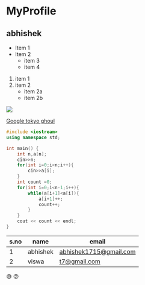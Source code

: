 # MyProfile
## abhishek

* Item 1
* Item 2
  * item 3
  * item 4
1. item 1
2. item 2
   * item 2a 
   * item 2b

![](https://encrypted-tbn0.gstatic.com/images?q=tbn:ANd9GcSdlIfNYC2ChIWeE_ZpBL8aGeXG9nAclWNVIg&usqp=CAU)




[Google tokyo ghoul](https://www.google.com/search?q=tokyo+ghoul&tbm=isch&ved=2ahUKEwj2uZj1o47uAhVESXwKHY5eCfoQ2-cCegQIABAA&oq=tok&gs_lcp=CgNpbWcQARgAMgcIABCxAxBDMgcIABCxAxBDMgQIABBDMgQIABBDMgcIABCxAxBDMgQIABBDMgQIABBDMgQIABBDMgQIABBDMgUIABCxAzoICAAQsQMQgwE6AggAUJWwB1jdtgdgi8EHaABwAHgAgAFdiAGHApIBATOYAQCgAQGqAQtnd3Mtd2l6LWltZ8ABAQ&sclient=img&ei=1FT5X_b_GMSS8QOOvaXQDw&bih=657&biw=1366&rlz=1C1GCEU_enIN892IN892#imgrc=8FGrcB4GLnBqVM)


``` c++
#include <iostream>
using namespace std;

int main() {
	int n,a[n];
	cin>>n;
	for(int i=0;i<n;i++){
	    cin>>a[i];
	}
	int count =0;
	for(int i=0;i<n-1;i++){
	    while(a[i+1]<a[i]){
	        a[i+1]++;
	        count++;
	    }
	}
	cout << count << endl;
}
```


s.no|name|email
----|----|----
1|abhishek|abhishek1715@gmail.com
2|viswa|t7@gmail.com

:sweat_smile:
:confused:
